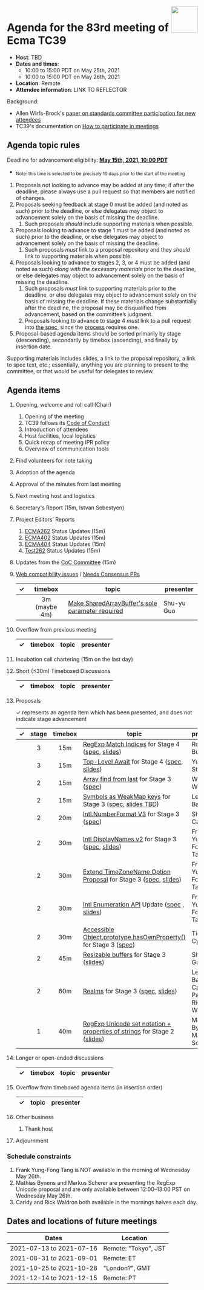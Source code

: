 
<img src="../images/Ecma_RVB-003.jpg" align="right" height="70" alt="" />

# Agenda for the 83rd meeting of Ecma TC39

- **Host**: TBD
- **Dates and times**:
  - 10:00 to 15:00 PDT on May 25th, 2021
  - 10:00 to 15:00 PDT on May 26th, 2021
- **Location**: Remote
- **Attendee information**: LINK TO REFLECTOR

Background:
- Allen Wirfs-Brock's [paper on standards committee participation for new attendees](http://wirfs-brock.com/allen/files/papers/standpats-asianplop2016.pdf)
- TC39's documentation on [How to participate in meetings](https://github.com/tc39/how-we-work/blob/master/how-to-participate-in-meetings.md)

## Agenda topic rules

Deadline for advancement eligibility: [**May 15th, 2021, 10:00 PDT**](https://www.timeanddate.com/countdown/generic?p0=1440&iso=20210515T17&msg%20%20%20%20=TC39%20Submission%20deadline)
  - <sub>Note: this time is selected to be precisely 10 days prior to the start of the meeting</sub>

1. Proposals not looking to advance may be added at any time; if after the deadline, please always use a pull request so that members are notified of changes.
1. Proposals seeking feedback at stage 0 must be added (and noted as such) prior to the deadline, or else delegates may object to advancement solely on the basis of missing the deadline.
    1. Such proposals *should* include supporting materials when possible.
1. Proposals looking to advance to stage 1 must be added (and noted as such) prior to the deadline, or else delegates may object to advancement solely on the basis of missing the deadline.
    1. Such proposals *must* link to a proposal repository and they *should* link to supporting materials when possible.
1. Proposals looking to advance to stages 2, 3, or 4 must be added (and noted as such) *along with the necessary materials* prior to the deadline, or else delegates may object to advancement solely on the basis of missing the deadline.
    1. Such proposals *must* link to supporting materials prior to the deadline, or else delegates may object to advancement solely on the basis of missing the deadline. If these materials change substantially after the deadline, the proposal may be disqualified from advancement, based on the committee’s judgment.
    1. Proposals looking to advance to stage 4 *must* link to a pull request into [the spec](https://github.com/tc39/ecma262), since the [process](https://tc39.github.io/process-document/) requires one.
1. Proposal-based agenda items should be sorted primarily by stage (descending), secondarily by timebox (ascending), and finally by insertion date.

Supporting materials includes slides, a link to the proposal repository, a link to spec text, etc.; essentially, anything you are planning to present to the committee, or that would be useful for delegates to review.

## Agenda items

1. Opening, welcome and roll call (Chair)
    1. Opening of the meeting
    1. TC39 follows its [Code of Conduct](https://tc39.github.io/code-of-conduct/)
    1. Introduction of attendees
    1. Host facilities, local logistics
    1. Quick recap of meeting IPR policy
    1. Overview of communication tools
1. Find volunteers for note taking
1. Adoption of the agenda
1. Approval of the minutes from last meeting
1. Next meeting host and logistics
1. Secretary's Report (15m, Istvan Sebestyen)
1. Project Editors’ Reports
    1. [ECMA262](https://github.com/tc39/ecma262) Status Updates (15m)
    1. [ECMA402](https://github.com/tc39/ecma402) Status Updates (15m)
    1. [ECMA404](https://www.ecma-international.org/publications/standards/Ecma-404.htm) Status Updates (15m)
    1. [Test262](https://github.com/tc39/test262) Status Updates (15m)
1. Updates from the [CoC Committee](https://tc39.es/code-of-conduct/#code-of-conduct-committee) (15m)
1. [Web compatibility issues](https://github.com/tc39/ecma262/issues?utf8=✓&q=is%3Aopen+label%3A%22web+reality%22+is%3Aissue) / [Needs Consensus PRs](https://github.com/tc39/ecma262/pulls?q=is%3Apr+is%3Aopen+label%3A%22needs+consensus%22)

    | ✓ | timebox | topic | presenter |
    |:-:|:-------:|-------|-----------|
    | | 3m (maybe 4m) | [Make SharedArrayBuffer's sole parameter required](https://github.com/tc39/ecma262/pull/2393) | Shu-yu Guo |

1. Overflow from previous meeting

    | ✓ | timebox | topic | presenter |
    |:-:|:-------:|-------|-----------|

1. Incubation call chartering (15m on the last day)

1. Short (&le;30m) Timeboxed Discussions

    | ✓ | timebox | topic | presenter |
    |:-:|:-------:|-------|-----------|

1. Proposals

    ✓ represents an agenda item which has been presented, and does not indicate stage advancement

    | ✓ | stage | timebox | topic | presenter |
    |:-:|:-----:|:-------:|-------|-----------|
    | | 3 | 15m | [RegExp Match Indices](https://github.com/tc39/proposal-regexp-match-indices) for Stage 4 ([spec](https://arai-a.github.io/ecma262-compare/?pr=1713), [slides](https://1drv.ms/p/s!AjgWTO11Fk-TkflP7IXc5GnQysK-Vg?e=b31h9O)) | Ron Buckton |
    | | 3 | 15m | [Top-Level Await](https://github.com/tc39/proposal-top-level-await) for Stage 4 ([spec](https://github.com/tc39/ecma262/pull/2408), [slides](https://docs.google.com/presentation/d/1EMtuhxtr2kG9yjjS9cCguvG5u7ksvQdvkICBfEfaQFo/edit#slide=id.p)) | Yulia Startsev |
    | | 2 | 15m | [Array find from last](https://github.com/tc39/proposal-array-find-from-last) for Stage 3 ([spec](https://tc39.es/proposal-array-find-from-last/index.html)) | Wenlu Wang |
    | | 2 | 15m | [Symbols as WeakMap keys](https://github.com/tc39/proposal-symbols-as-weakmap-keys) for Stage 3 ([spec](https://tc39.es/proposal-symbols-as-weakmap-keys), [slides TBD](#)) | Leo Balter |
    | | 2 | 20m | [Intl.NumberFormat V3](https://github.com/tc39/proposal-intl-numberformat-v3#ecma-402-proposal-intlnumberformat-v3) for Stage 3 ([spec](https://tc39.es/proposal-intl-numberformat-v3/)) | Shane F. Carr |
    | | 2 | 30m | [Intl DisplayNames v2](https://github.com/tc39/intl-displaynames-v2) for Stage 3 ([spec](https://tc39.es/intl-displaynames-v2), [slides](https://docs.google.com/presentation/d/1hxhwHyJLYT32NYrKLTCDLhZHN6OVZEamJppLLlSmyi0))| Frank Yung-Fong Tang |
    | | 2 | 30m | [Extend TimeZoneName Option Proposal](https://github.com/tc39/proposal-intl-extend-timezonename) for Stage 3 ([spec](https://tc39.es/proposal-intl-extend-timezonename), [slides](https://docs.google.com/presentation/d/1N4QoCxFVM4ZKr9gDnaDDnrHb-5_rPTy-wydp-f90xBM/)) | Frank Yung-Fong Tang |
    | | 2 | 30m | [Intl Enumeration API](https://github.com/tc39/proposal-intl-enumeration) Update ([spec](https://tc39.es/proposal-intl-enumeration) , [slides](https://docs.google.com/presentation/d/1rg5FMmU0vpi--KoxoIZPpNEWxhX-MfBUeoA0y_o94FQ/)) | Frank Yung-Fong Tang |
    | | 2 | 30m | [Accessible Object.prototype.hasOwnProperty()](https://github.com/tc39/proposal-accessible-object-hasownproperty) for Stage 3 ([spec](https://tc39.es/proposal-accessible-object-hasownproperty/)) | Tierney Cyren |
    | | 2 | 45m | [Resizable buffers](https://github.com/tc39/proposal-resizablearraybuffer) for Stage 3 ([slides](https://docs.google.com/presentation/d/1K7t8lphY45yOfvsTOHxF4wZiMFCsVZZ_Bf_Wc7S3I_g/edit?usp=sharing)) | Shu-yu Guo |
    | | 2 | 60m | [Realms](https://github.com/tc39/proposal-realms) for Stage 3 ([spec](https://tc39.es/proposal-realms/), [slides](https://docs.google.com/presentation/d/1c-7nsjAUkdWYie5n1NlEr7_FxMXHyXjRFzsReLTm8S8/edit#slide=id.gd9d6e4cbad_0_59)) | Leo Balter, Caridy Patiño, Rick Waldron |
    | | 1 | 40m | [RegExp Unicode set notation + properties of strings](https://github.com/tc39/proposal-regexp-set-notation) for Stage 2 ([slides](https://docs.google.com/presentation/d/1nb_6ZcAjG4AKwVrwpalu1Ep-h7TONxoSm-uxKx83Wik/edit)) | Mathias Bynens & Markus Scherer |


1. Longer or open-ended discussions

    | ✓ | timebox | topic | presenter |
    |:-:|:-------:|-------|-----------|

1. Overflow from timeboxed agenda items (in insertion order)

    | ✓ | topic | presenter |
    |:-:|-------|-----------|

1. Other business
    1. Thank host
1. Adjournment

### Schedule constraints

<!-- Be specific! Provide a full name, date and time range that they will or will not be available, and which sessions they are trying to prioritize. Satisfaction not guaranteed, but more information is useful. Conflicting constraints honored on a first-come, first served basis. -->
1. Frank Yung-Fong Tang is NOT available in the morning of Wednesday May 26th.
1. Mathias Bynens and Markus Scherer are presenting the RegExp Unicode proposal and are only available between 12:00–13:00 PST on Wednesday May 26th.
1. Caridy and Rick Waldron both available in the mornings halves each day.

## Dates and locations of future meetings

| Dates                    | Location                       |
|--------------------------|--------------------------------|
| 2021-07-13 to 2021-07-16 | Remote: "Tokyo", JST           |
| 2021-08-31 to 2021-09-01 | Remote: ET                     |
| 2021-10-25 to 2021-10-28 | "London?", GMT                 |
| 2021-12-14 to 2021-12-15 | Remote: PT                     |
